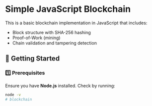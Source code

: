 # Simple JavaScript Blockchain

This is a basic blockchain implementation in JavaScript that includes:
- Block structure with SHA-256 hashing
- Proof-of-Work (mining)
- Chain validation and tampering detection

## 🚀 Getting Started

### 1️⃣ Prerequisites
Ensure you have **Node.js** installed. Check by running:
```sh
node -v
# blockchain
